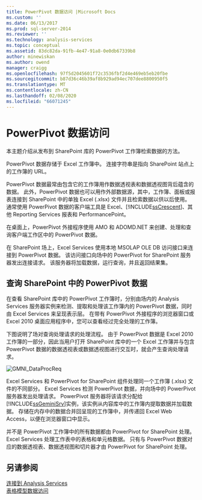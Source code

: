 ```yaml
---
title: PowerPivot 数据访问 |Microsoft Docs
ms.custom: ''
ms.date: 06/13/2017
ms.prod: sql-server-2014
ms.reviewer: ''
ms.technology: analysis-services
ms.topic: conceptual
ms.assetid: 83dc82da-91fb-4e47-91a8-0e0db67339b8
author: minewiskan
ms.author: owend
manager: craigg
ms.openlocfilehash: 97f5d2045601f72c3536fbf2d4e469eb5eb20fbe
ms.sourcegitcommit: b87d36c46b39af8b929ad94ec707dee8800950f5
ms.translationtype: MT
ms.contentlocale: zh-CN
ms.lasthandoff: 02/08/2020
ms.locfileid: "66071245"
---
```

# <a name="powerpivot-data-access"></a>PowerPivot 数据访问
  本主题介绍从发布到 SharePoint 库的 PowerPivot 工作簿检索数据的方法。  
  
 PowerPivot 数据存储于 Excel 工作簿中。 连接字符串是指向 SharePoint 站点上的工作簿的 URL。  
  
 PowerPivot 数据最常由包含它的工作簿用作数据透视表和数据透视图背后蕴含的数据。 此外，PowerPivot 数据也可以用作外部数据源，其中，工作簿、面板或报表连接到 SharePoint 中的单独 Excel (.xlsx) 文件并且检索数据以供以后使用。 通常使用 PowerPivot 数据的客户端工具是 Excel、[!INCLUDE[ssCrescent](../../includes/sscrescent-md.md)]、其他 Reporting Services 报表和 PerformancePoint。  
  
 在桌面上，PowerPivot 外接程序使用 AMO 和 ADOMD.NET 来创建、处理和查询客户端工作区中的 PowerPivot 数据。  
  
 在 SharePoint 场上，Excel Services 使用本地 MSOLAP OLE DB 访问接口来连接到 PowerPivot 数据。 该访问接口向场中的 PowerPivot for SharePoint 服务器发出连接请求。 该服务器将加载数据，运行查询，并且返回结果集。  
  
##  <a name="queryproc"></a>查询 SharePoint 中的 PowerPivot 数据  
 在查看 SharePoint 库中的 PowerPivot 工作簿时，分别由场内的 Analysis Services 服务器实例来检测、提取和处理该工作簿内的 PowerPivot 数据，同时由 Excel Services 来呈现表示层。 在带有 PowerPivot 外接程序的浏览器窗口或 Excel 2010 桌面应用程序中，您可以查看经过完全处理的工作簿。  
  
 下图说明了场对查询处理请求的处理流程。 由于 PowerPivot 数据是 Excel 2010 工作簿的一部分，因此当用户打开 SharePoint 库中的一个 Excel 工作簿并与包含 PowerPivot 数据的数据透视表或数据透视图进行交互时，就会产生查询处理请求。  
  
 ![GMNI_DataProcReq](../media/gmni-dataprocreq.gif "GMNI_DataProcReq")  
  
 Excel Services 和 PowerPivot for SharePoint 组件处理同一个工作簿 (.xlsx) 文件的不同部分。 Excel Services 检测 PowerPivot 数据，并向场中的 PowerPivot 服务器发出处理请求。 PowerPivot 服务器将该请求分配给 [!INCLUDE[ssGeminiSrv](../../includes/ssgeminisrv-md.md)]实例，该实例从内容库中的工作簿内提取数据并加载数据。 存储在内存中的数据合并回呈现的工作簿中，并传递回 Excel Web Access，以便在浏览器窗口中显示。  
  
 并不是 PowerPivot 工作簿中的所有数据都由 PowerPivot for SharePoint 处理。 Excel Services 处理工作表中的表格和单元格数据。 只有与 PowerPivot 数据对应的数据透视表、数据透视图和切片器才由 PowerPivot for SharePoint 处理。  
  
## <a name="see-also"></a>另请参阅  
 [连接到 Analysis Services](../instances/connect-to-analysis-services.md)   
 [表格模型数据访问](../tabular-models/tabular-model-data-access.md)  
  
  
